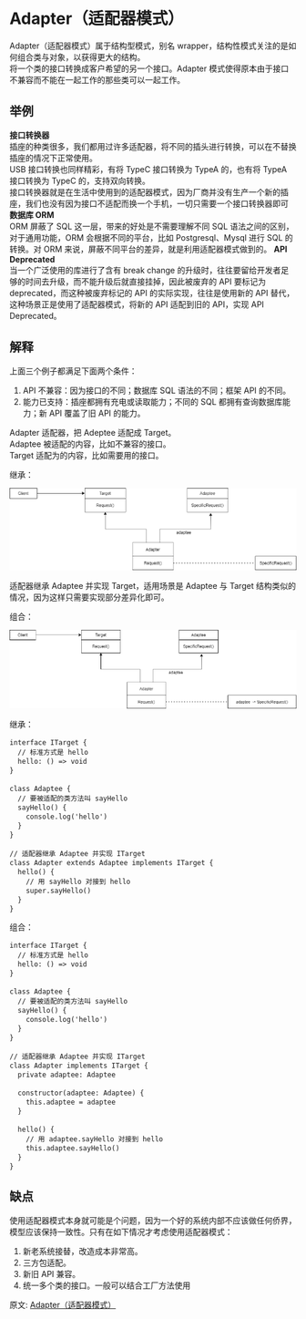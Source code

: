 # Adapter（适配器模式）
Adapter（适配器模式）属于结构型模式，别名 wrapper，结构性模式关注的是如何组合类与对象，以获得更大的结构。  
将一个类的接口转换成客户希望的另一个接口。Adapter 模式使得原本由于接口不兼容而不能在一起工作的那些类可以一起工作。

## 举例
**接口转换器**  
插座的种类很多，我们都用过许多适配器，将不同的插头进行转换，可以在不替换插座的情况下正常使用。  
USB 接口转换也同样精彩，有将 TypeC 接口转换为 TypeA 的，也有将 TypeA 接口转换为 TypeC 的，支持双向转换。  
接口转换器就是在生活中使用到的适配器模式，因为厂商并没有生产一个新的插座，我们也没有因为接口不适配而换一个手机，一切只需要一个接口转换器即可  
**数据库 ORM**  
ORM 屏蔽了 SQL 这一层，带来的好处是不需要理解不同 SQL 语法之间的区别，对于通用功能，ORM 会根据不同的平台，比如 Postgresql、Mysql 进行 SQL 的转换。对 ORM 来说，屏蔽不同平台的差异，就是利用适配器模式做到的。 
**API Deprecated**  
当一个广泛使用的库进行了含有 break change 的升级时，往往要留给开发者足够的时间去升级，而不能升级后就直接挂掉，因此被废弃的 API 要标记为 deprecated，而这种被废弃标记的 API 的实际实现，往往是使用新的 API 替代，这种场景正是使用了适配器模式，将新的 API 适配到旧的 API，实现 API Deprecated。
## 解释
上面三个例子都满足下面两个条件：  
1. API 不兼容：因为接口的不同；数据库 SQL 语法的不同；框架 API 的不同。
2. 能力已支持：插座都拥有充电或读取能力；不同的 SQL 都拥有查询数据库能力；新 API 覆盖了旧 API 的能力。

Adapter 适配器，把 Adeptee 适配成 Target。  
Adaptee 被适配的内容，比如不兼容的接口。  
Target 适配为的内容，比如需要用的接口。  

继承：  

![image](./../../assets/images/design%20patterns/Adapter%20extend.png)  

适配器继承 Adaptee 并实现 Target，适用场景是 Adaptee 与 Target 结构类似的情况，因为这样只需要实现部分差异化即可。  

组合：  

![image](./../../assets/images/design%20patterns/Adapter%20combination.png)  

继承：
``` 
interface ITarget {
  // 标准方式是 hello
  hello: () => void
}

class Adaptee {
  // 要被适配的类方法叫 sayHello
  sayHello() {
    console.log('hello')
  }
}

// 适配器继承 Adaptee 并实现 ITarget
class Adapter extends Adaptee implements ITarget {
  hello() {
    // 用 sayHello 对接到 hello
    super.sayHello()
  }
}
```
组合：  
``` 
interface ITarget {
  // 标准方式是 hello
  hello: () => void
}

class Adaptee {
  // 要被适配的类方法叫 sayHello
  sayHello() {
    console.log('hello')
  }
}

// 适配器继承 Adaptee 并实现 ITarget
class Adapter implements ITarget {
  private adaptee: Adaptee 

  constructor(adaptee: Adaptee) {
    this.adaptee = adaptee
  }

  hello() {
    // 用 adaptee.sayHello 对接到 hello
    this.adaptee.sayHello()
  }
}
```
## 缺点
使用适配器模式本身就可能是个问题，因为一个好的系统内部不应该做任何侨界，模型应该保持一致性。只有在如下情况才考虑使用适配器模式：  
1. 新老系统接替，改造成本非常高。
2. 三方包适配。
3. 新旧 API 兼容。
4. 统一多个类的接口。一般可以结合工厂方法使用

原文: 
[Adapter（适配器模式）](https://github.com/ascoders/weekly/blob/master/%E8%AE%BE%E8%AE%A1%E6%A8%A1%E5%BC%8F/172.%E7%B2%BE%E8%AF%BB%E3%80%8A%E8%AE%BE%E8%AE%A1%E6%A8%A1%E5%BC%8F%20-%20Adapter%20%E9%80%82%E9%85%8D%E5%99%A8%E6%A8%A1%E5%BC%8F%E3%80%8B.md)
